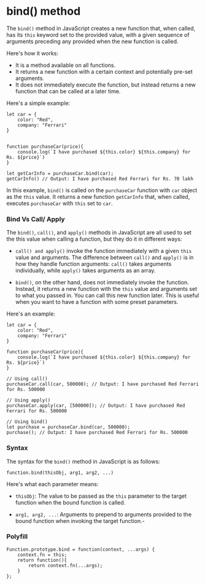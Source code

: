 # bind() method

The `bind()` method in JavaScript creates a new function that, when called, has its `this` keyword set to the provided value, with a given sequence of arguments preceding any provided when the new function is called.

Here's how it works:

- It is a method available on all functions.
- It returns a new function with a certain context and potentially pre-set arguments.
- It does not immediately execute the function, but instead returns a new function that can be called at a later time.

Here's a simple example:

```
let car = {
    color: "Red",
    company: "Ferrari"
}


function purchaseCar(price){
    console.log(`I have purchased ${this.color} ${this.company} for Rs. ${price}`)
}

let getCarInfo = purchaseCar.bind(car);
getCarInfo() // Output: I have purchased Red Ferrari for Rs. 70 lakh

```

In this example, `bind()` is called on the `purchaseCar` function with `car` object as the `this` value. It returns a new function `getCarInfo` that, when called, executes `purchaseCar` with `this` set to `car`.

### Bind Vs Call/ Apply

The `bind()`, `call()`, and `apply()` methods in JavaScript are all used to set the this value when calling a function, but they do it in different ways:

- `call() and apply()` invoke the function immediately with a given `this` value and arguments. The difference between `call()` and `apply()` is in how they handle function arguments: `call()` takes arguments individually, while `apply()` takes arguments as an array.

- `bind()`, on the other hand, does not immediately invoke the function. Instead, it returns a new function with the `this` value and arguments set to what you passed in. You can call this new function later. This is useful when you want to have a function with some preset parameters.

Here's an example:

```
let car = {
    color: "Red",
    company: "Ferrari"
}

function purchaseCar(price){
    console.log(`I have purchased ${this.color} ${this.company} for Rs. ${price}`)
}

// Using call()
purchaseCar.call(car, 500000); // Output: I have purchased Red Ferrari for Rs. 500000

// Using apply()
purchaseCar.apply(car, [500000]); // Output: I have purchased Red Ferrari for Rs. 500000

// Using bind()
let purchase = purchaseCar.bind(car, 500000);
purchase(); // Output: I have purchased Red Ferrari for Rs. 500000

```

### Syntax

The syntax for the `bind()` method in JavaScript is as follows:

```
function.bind(thisObj, arg1, arg2, ...)
```

Here's what each parameter means:

- `thisObj`: The value to be passed as the `this` parameter to the target function when the bound function is called.

- `arg1, arg2, ...`: Arguments to prepend to arguments provided to the bound function when invoking the target function.-


### Polyfill

```
Function.prototype.bind = function(context, ...args) {
    context.fn = this;
    return function(){
        return context.fn(...args);
    }
};

```


